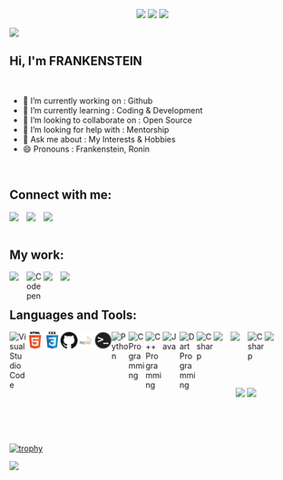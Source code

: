 <p align="center">
<img width="250px"src="https://thumbs.gfycat.com/ValidPitifulGnu-size_restricted.gif">
<img width="250px" src="https://i.pinimg.com/originals/df/16/bf/df16bf2d5be8cd64c3d10e685babec22.gif">
<img width="250px" src="https://thumbs.gfycat.com/ValidPitifulGnu-size_restricted.gif">
</p>
<img align="left" width="400px" src="https://i.pinimg.com/originals/28/02/00/28020003d4a493c78d8202ba6c35f179.gif">
<br>

## Hi, I'm FRANKENSTEIN
<br>

- 🔭 I’m currently working on       : Github
- 🌱 I’m currently learning         : Coding & Development
- 👯 I’m looking to collaborate on  : Open Source 
- 🤔 I’m looking for help with      : Mentorship
- 💬 Ask me about                   : My Interests & Hobbies
- 😄 Pronouns                       : Frankenstein, Ronin
<br>

## Connect with me:
<img align="left" width="30px" src="https://img.icons8.com/fluent/50/000000/facebook-new.png" />
<img align="left" width="30px" src="https://img.icons8.com/fluent/48/000000/instagram-new.png"/>
<img align="left" width="30px" src="https://img.icons8.com/fluent/48/000000/linkedin.png"/>

<br>
<br>

## My work:
<img align="left" width="30px" src="https://img.icons8.com/fluent/48/000000/github.png"/>
<img align="left" alt="Codepen" width="30px" src="https://img.icons8.com/ios-filled/50/000000/codepen.png" />
<img align="left" width="30px" src="https://upload.wikimedia.org/wikipedia/commons/4/40/HackerRank_Icon-1000px.png">
<img align="left" width="30px" src="https://lh3.googleusercontent.com/proxy/dbX96pLWH6KV7tyxHvoAq5voRhBKlKWrvjzOxV5OYyW9o2waCfBwHtA5RF0LEqdOoqj7HJs3T4r07HLNtZz5Kl0w21cgGy0aLog8_41C1SQYroG37hY">

<br>
<br>

## Languages and Tools:
<img align="left" alt="Visual Studio Code" width="30px" src="https://img.icons8.com/fluent/48/000000/visual-studio-code-2019.png" />
<img align="left" alt="HTML5" width="30px" src="https://raw.githubusercontent.com/github/explore/80688e429a7d4ef2fca1e82350fe8e3517d3494d/topics/html/html.png" />
<img align="left" alt="CSS3" width="30px" src="https://raw.githubusercontent.com/github/explore/80688e429a7d4ef2fca1e82350fe8e3517d3494d/topics/css/css.png" />
<img align="left" alt="GitHub" width="30px" src="https://raw.githubusercontent.com/github/explore/78df643247d429f6cc873026c0622819ad797942/topics/github/github.png" />
<img align="left" alt="MySQL" width="30px" src="https://raw.githubusercontent.com/github/explore/80688e429a7d4ef2fca1e82350fe8e3517d3494d/topics/mysql/mysql.png" />
<img align="left" alt="Terminal" width="30px" src="https://raw.githubusercontent.com/github/explore/80688e429a7d4ef2fca1e82350fe8e3517d3494d/topics/terminal/terminal.png" />
<img align="left" alt="Python" width="30px" src="https://img.icons8.com/color/48/000000/python.png" /> 
<img align="left" alt="C Programming" width="30px" src="https://img.icons8.com/color/48/000000/c-programming.png" />
<img align="left" alt="C++ Programming" width="30px" src="https://img.icons8.com/color/48/000000/c-plus-plus-logo.png" />
<img align="left" alt="Java" width="30px" src="https://img.icons8.com/color/48/000000/java-coffee-cup-logo.png" />
<img align="left" alt="Dart Programming" width="30px" src="https://img.icons8.com/color/48/000000/dart.png" />
<img align="left" alt="C sharp" width="30px" src="https://img.icons8.com/color/48/000000/c-sharp-logo.png" />
<img align="left" width="30px" src="https://upload.wikimedia.org/wikipedia/commons/thumb/3/38/Jupyter_logo.svg/1200px-Jupyter_logo.svg.png">
<img align="left" width="30px" src="https://avatars2.githubusercontent.com/u/33467679?s=400&v=4g">
<img align="left" alt="C sharp" width="30px" src="https://techcrunch.com/wp-content/uploads/2013/08/canva-circle-logo.png?w=1024" />
<img align="left" width="30px" src="https://lh3.googleusercontent.com/proxy/dbX96pLWH6KV7tyxHvoAq5voRhBKlKWrvjzOxV5OYyW9o2waCfBwHtA5RF0LEqdOoqj7HJs3T4r07HLNtZz5Kl0w21cgGy0aLog8_41C1SQYroG37hY">
<br>
<br>
<br>
<br>
<br>
<p align="center">
<img src="https://github-readme-stats.vercel.app/api/top-langs/?username=I-AM-FRANKENSTEIN&hide=TeX&layout=compact" >

<img  src="https://github-readme-stats.vercel.app/api?username=I-AM-FRANKENSTEIN&&show_icons=true&title_color=151515&icon_color=00FF7F&text_color=000000&bg_color=ffffff" height="175px">
</p>
<br>
<br>
<br>
<p align="center">

[![trophy](https://github-profile-trophy.vercel.app/?username=I-AM-FRANKENSTEIN&theme=light)](https://github.com/ryo-ma/github-profile-trophy)

<img width="150px" src="https://camo.githubusercontent.com/f991b3432f988f2fe400e8134cdbeccc72d3e668/68747470733a2f2f7265732e636c6f7564696e6172792e636f6d2f646576706f73742f696d6167652f66657463682f732d2d3373526c393931582d2d2f68747470733a2f2f6769746875622e636f6d2f6e70656e7472656c2f6f63746f636c697070792f626c6f622f6d61737465722f676966732f74656e7461636c65732e67696625334672617725334474727565">
</p>
